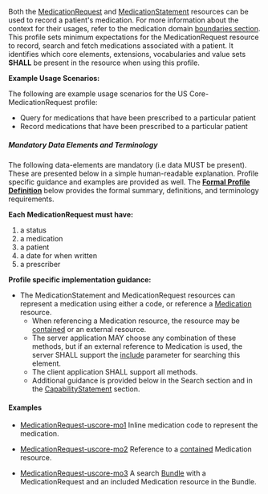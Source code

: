 Both the [MedicationRequest] and [MedicationStatement] resources can be used to record a patient's medication.   For more information about the context for their usages, refer to the medication domain [boundaries section]. This profile sets minimum expectations for the MedicationRequest resource to record, search and fetch medications associated with a patient. It identifies which core elements, extensions, vocabularies and value sets **SHALL** be present in the resource when using this profile.

**Example Usage Scenarios:**

The following are example usage scenarios for the US Core-MedicationRequest
profile:

-   Query for medications that have been prescribed to a particular
    patient
-   Record medications that have been prescribed to a particular
    patient

##### Mandatory Data Elements and Terminology


The following data-elements are mandatory (i.e data MUST be present). These are presented below in a simple human-readable explanation.  Profile specific guidance and examples are provided as well.  The [**Formal Profile Definition**](#profile) below provides the  formal summary, definitions, and  terminology requirements.  

**Each MedicationRequest must have:**

1.  a status
1.  a medication
1.  a patient
1.  a date for when written
1.  a prescriber


**Profile specific implementation guidance:**

*  The MedicationStatement and MedicationRequest resources can represent a medication using either a code, or reference a [Medication] resource.
    *  When referencing a Medication resource,  the resource may be [contained] or an external resource.
    *  The server application MAY choose any combination of these methods, but if an external reference to Medication is used, the server SHALL support the [include] parameter for searching this element.
    *  The client application SHALL support all methods.  
    *  Additional guidance is provided below in the Search section and in the [CapabilityStatement] section.

#### Examples

- [MedicationRequest-uscore-mo1](MedicationRequest-uscore-mo1.html) Inline medication code to represent the medication.
- [MedicationRequest-uscore-mo2](MedicationRequest-uscore-mo2.html) Reference to a [contained]({{site.data.fhir.path}}references.html#contained) Medication resource.
- [MedicationRequest-uscore-mo3](Bundle-uscore-mo3.html) A search [Bundle]({{site.data.fhir.path}}bundle.html) with a MedicationRequest and an included Medication resource in the Bundle.

  [Medication Clinical Drug (RxNorm)]: ValueSet-us-core-medication-codes.html
  [MedicationRequestStatus]: {{site.data.fhir.path}}us/daf/ValueSet-medication-request-status.html
[MedicationStatementStatus]: {{site.data.fhir.path}}us/daf/ValueSet-medication-statement-status.html
[MedicationStatement]:{{site.data.fhir.path}}medicationstatement.html
 [MedicationRequest]: {{site.data.fhir.path}}medicationrequest.html
 [Medication]:{{site.data.fhir.path}}medication.html
 [CapabilityStatement]: capstmnts.html
 [boundaries section]: {{site.data.fhir.path}}medicationrequest.html#bnr
 [include]: {{site.data.fhir.path}}search.html#include
 [contained]: {{site.data.fhir.path}}references.html#contained
